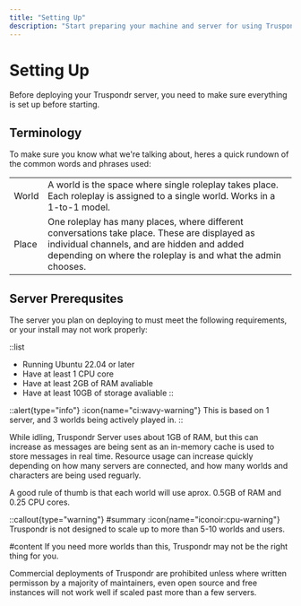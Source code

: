 ```yaml
---
title: "Setting Up"
description: "Start preparing your machine and server for using Truspondr"
---
```


# Setting Up

Before deploying your Truspondr server, you need to make sure everything is set up before starting.

## Terminology

To make sure you know what we're talking about, heres a quick rundown of the common words and phrases used:

| | |
| --- | --- |
| World | A world is the space where single roleplay takes place. Each roleplay is assigned to a single world. Works in a 1-to-1 model. |
| Place | One roleplay has many places, where different conversations take place. These are displayed as individual channels, and are hidden and added depending on where the roleplay is and what the admin chooses. |

## Server Prerequsites

The server you plan on deploying to must meet the following requirements, or your install may not work properly:

::list
- Running Ubuntu 22.04 or later
- Have at least 1 CPU core
- Have at least 2GB of RAM avaliable
- Have at least 10GB of storage avaliable
::

::alert{type="info"}
:icon{name="ci:wavy-warning"} This is based on 1 server, and 3 worlds being actively played in.
::

While idling, Truspondr Server uses about 1GB of RAM, but this can increase as messages are being sent as an in-memory cache is used to store messages in real time. Resource usage can increase quickly depending on how many servers are connected, and how many worlds and characters are being used reguarly.

A good rule of thumb is that each world will use aprox. 0.5GB of RAM and 0.25 CPU cores.

::callout{type="warning"}
#summary
:icon{name="iconoir:cpu-warning"} Truspondr is not designed to scale up to more than 5-10 worlds and users. 

#content
If you need more worlds than this, Truspondr may not be the right thing for you. 

Commercial deployments of Truspondr are prohibited unless where written permisson by a majority of maintainers, even open source and free instances will not work well if scaled past more than a few servers.